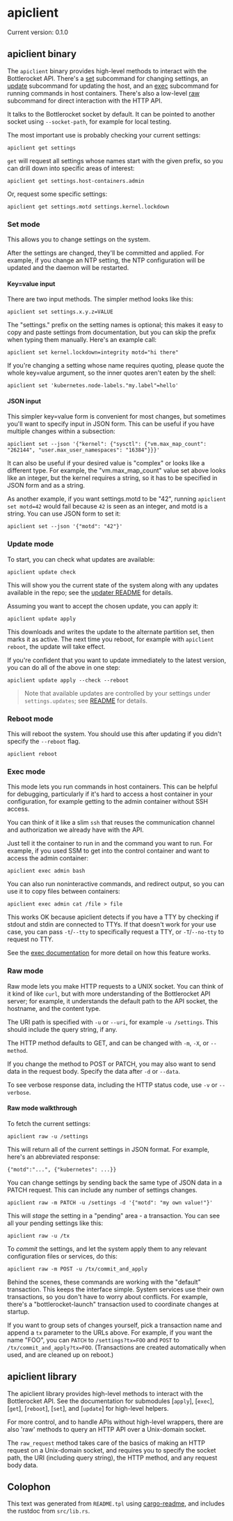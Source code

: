 # apiclient

Current version: 0.1.0

## apiclient binary

The `apiclient` binary provides high-level methods to interact with the Bottlerocket API.
There's a [set](#set-mode) subcommand for changing settings, an [update](#update-mode) subcommand for updating the host, and an [exec](#exec-mode) subcommand for running commands in host containers.
There's also a low-level [raw](#raw-mode) subcommand for direct interaction with the HTTP API.

It talks to the Bottlerocket socket by default.
It can be pointed to another socket using `--socket-path`, for example for local testing.

The most important use is probably checking your current settings:

```shell
apiclient get settings
```

`get` will request all settings whose names start with the given prefix, so you can drill down into specific areas of interest:
```shell
apiclient get settings.host-containers.admin
```

Or, request some specific settings:
```shell
apiclient get settings.motd settings.kernel.lockdown
```

### Set mode

This allows you to change settings on the system.

After the settings are changed, they'll be committed and applied.
For example, if you change an NTP setting, the NTP configuration will be updated and the daemon will be restarted.

#### Key=value input

There are two input methods.
The simpler method looks like this:

```shell
apiclient set settings.x.y.z=VALUE
```

The "settings." prefix on the setting names is optional; this makes it easy to copy and paste settings from documentation, but you can skip the prefix when typing them manually.
Here's an example call:

```shell
apiclient set kernel.lockdown=integrity motd="hi there"
```

If you're changing a setting whose name requires quoting, please quote the whole key=value argument, so the inner quotes aren't eaten by the shell:

```shell
apiclient set 'kubernetes.node-labels."my.label"=hello'
```

#### JSON input

This simpler key=value form is convenient for most changes, but sometimes you'll want to specify input in JSON form.
This can be useful if you have multiple changes within a subsection:

```shell
apiclient set --json '{"kernel": {"sysctl": {"vm.max_map_count": "262144", "user.max_user_namespaces": "16384"}}}'
```

It can also be useful if your desired value is "complex" or looks like a different type.
For example, the "vm.max_map_count" value set above looks like an integer, but the kernel requires a string, so it has to be specified in JSON form and as a string.

As another example, if you want settings.motd to be "42", running `apiclient set motd=42` would fail because `42` is seen as an integer, and motd is a string.
You can use JSON form to set it:

```shell
apiclient set --json '{"motd": "42"}'
```

### Update mode

To start, you can check what updates are available:

```shell
apiclient update check
```

This will show you the current state of the system along with any updates available in the repo; see the [updater README](../../updater/README.md#walkthrough) for details.

Assuming you want to accept the chosen update, you can apply it:

```shell
apiclient update apply
```

This downloads and writes the update to the alternate partition set, then marks it as active.
The next time you reboot, for example with `apiclient reboot`, the update will take effect.

If you're confident that you want to update immediately to the latest version, you can do all of the above in one step:

```shell
apiclient update apply --check --reboot
```

> Note that available updates are controlled by your settings under `settings.updates`; see [README](../../../README.md#updates-settings) for details.

### Reboot mode

This will reboot the system.
You should use this after updating if you didn't specify the `--reboot` flag.

```shell
apiclient reboot
```

### Exec mode

This mode lets you run commands in host containers.
This can be helpful for debugging, particularly if it's hard to access a host container in your configuration, for example getting to the admin container without SSH access.

You can think of it like a slim `ssh` that reuses the communication channel and authorization we already have with the API.

Just tell it the container to run in and the command you want to run.
For example, if you used SSM to get into the control container and want to access the admin container:
```shell
apiclient exec admin bash
```

You can also run noninteractive commands, and redirect output, so you can use it to copy files between containers:
```shell
apiclient exec admin cat /file > file
```

This works OK because apiclient detects if you have a TTY by checking if stdout and stdin are connected to TTYs.
If that doesn't work for your use case, you can pass `-t`/`--tty` to specifically request a TTY, or `-T`/`--no-tty` to request no TTY.

See the [exec documentation](../api-exec.md) for more detail on how this feature works.

### Raw mode

Raw mode lets you make HTTP requests to a UNIX socket.
You can think of it kind of like `curl`, but with more understanding of the Bottlerocket API server; for example, it understands the default path to the API socket, the hostname, and the content type.

The URI path is specified with `-u` or `--uri`, for example `-u /settings`.
This should include the query string, if any.

The HTTP method defaults to GET, and can be changed with `-m`, `-X`, or `--method`.

If you change the method to POST or PATCH, you may also want to send data in the request body.
Specify the data after `-d` or `--data`.

To see verbose response data, including the HTTP status code, use `-v` or `--verbose`.

#### Raw mode walkthrough

To fetch the current settings:

```shell
apiclient raw -u /settings
```

This will return all of the current settings in JSON format.
For example, here's an abbreviated response:
```text
{"motd":"...", {"kubernetes": ...}}
```

You can change settings by sending back the same type of JSON data in a PATCH request.
This can include any number of settings changes.
```shell
apiclient raw -m PATCH -u /settings -d '{"motd": "my own value!"}'
```

This will *stage* the setting in a "pending" area - a transaction.
You can see all your pending settings like this:
```shell
apiclient raw -u /tx
```

To *commit* the settings, and let the system apply them to any relevant configuration files or services, do this:
```shell
apiclient raw -m POST -u /tx/commit_and_apply
```

Behind the scenes, these commands are working with the "default" transaction.
This keeps the interface simple.
System services use their own transactions, so you don't have to worry about conflicts.
For example, there's a "bottlerocket-launch" transaction used to coordinate changes at startup.

If you want to group sets of changes yourself, pick a transaction name and append a `tx` parameter to the URLs above.
For example, if you want the name "FOO", you can `PATCH` to `/settings?tx=FOO` and `POST` to `/tx/commit_and_apply?tx=FOO`.
(Transactions are created automatically when used, and are cleaned up on reboot.)

## apiclient library

The apiclient library provides high-level methods to interact with the Bottlerocket API.  See
the documentation for submodules [`apply`], [`exec`], [`get`], [`reboot`], [`set`], and
[`update`] for high-level helpers.

For more control, and to handle APIs without high-level wrappers, there are also 'raw' methods
to query an HTTP API over a Unix-domain socket.

The `raw_request` method takes care of the basics of making an HTTP request on a Unix-domain
socket, and requires you to specify the socket path, the URI (including query string), the
HTTP method, and any request body data.

## Colophon

This text was generated from `README.tpl` using [cargo-readme](https://crates.io/crates/cargo-readme), and includes the rustdoc from `src/lib.rs`.
